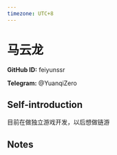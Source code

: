 ```yaml
---
timezone: UTC+8
---
```


# 马云龙

**GitHub ID:** feiyunssr

**Telegram:** @YuanqiZero

## Self-introduction

目前在做独立游戏开发，以后想做链游

## Notes

<!-- Content_START -->

<!-- Content_END -->
